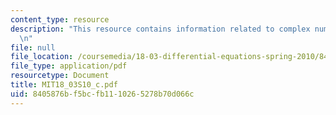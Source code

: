 ```yaml
---
content_type: resource
description: "This resource contains information related to complex numbers. \r\n\r\
  \n"
file: null
file_location: /coursemedia/18-03-differential-equations-spring-2010/8405876bf5bcfb1110265278b70d066c_MIT18_03S10_c.pdf
file_type: application/pdf
resourcetype: Document
title: MIT18_03S10_c.pdf
uid: 8405876b-f5bc-fb11-1026-5278b70d066c
---
```

